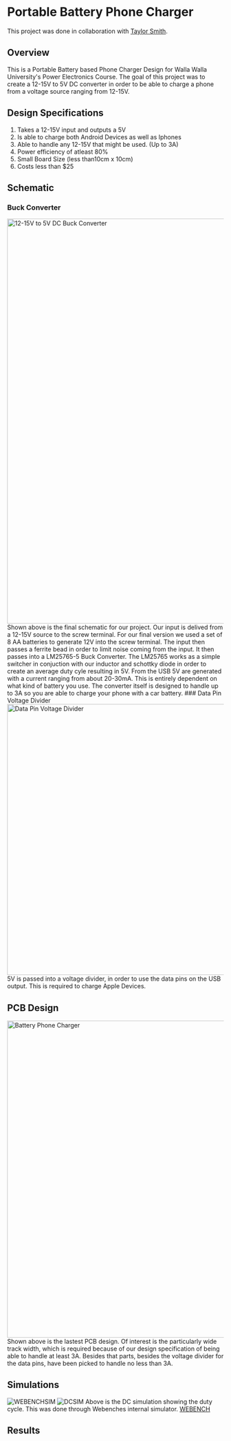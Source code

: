 # Portable Battery Phone Charger
This project was done in collaboration with [Taylor Smith](https://github.com/TaylorSmith28).
## Overview
This is a Portable Battery based Phone Charger Design for Walla Walla University's Power Electronics Course. The goal of this project was to create a 12-15V to 5V DC converter in order to be able to charge a phone from a voltage source ranging from 12-15V.
## Design Specifications
1. Takes a 12-15V input and outputs a 5V
2. Is able to charge both Android Devices as well as Iphones
3. Able to handle any 12-15V that might be used. (Up to 3A)
4. Power efficiency of atleast 80%
5. Small Board Size (less than10cm x 10cm)
6. Costs less than $25

## Schematic
### Buck Converter
<img width="940" alt="12-15V to 5V DC Buck Converter" src="https://user-images.githubusercontent.com/103593959/172689317-0575e362-160b-45d4-ad98-937e967e6ca4.png">
Shown above is the final schematic for our project. Our input is delived from a 12-15V source to the screw terminal. For our final version we used a set of 8 AA batteries to generate 12V into the screw terminal. The input then passes a ferrite bead in order to limit noise coming from the input. It then passes into a LM25765-5 Buck Converter. The LM25765 works as a simple switcher in conjuction with our inductor and schottky diode in order to create an average duty cyle resulting in 5V. From the USB 5V are generated with a current ranging from about 20-30mA. This is entirely dependent on what kind of battery you use. The converter itself is designed to handle up to 3A so you are able to charge your phone with a car battery.
### Data Pin Voltage Divider
<img width="629" alt="Data Pin Voltage Divider" src="https://user-images.githubusercontent.com/103593959/172690697-4c113191-cb47-44f4-89cb-d85b8f5cc583.png">
5V is passed into a voltage divider, in order to use the data pins on the USB output. This is required to charge Apple Devices.

## PCB Design
<img width="736" alt="Battery Phone Charger" src="https://user-images.githubusercontent.com/103593959/172690922-350a5b45-ab1b-46ce-9866-4cf9ffeabde6.png">
Shown above is the lastest PCB design. Of interest is the particularly wide track width, which is required because of our design specification of being able to handle at least 3A. Besides that parts, besides the voltage divider for the data pins, have been picked to handle no less than 3A.

## Simulations
![WEBENCHSIM](https://user-images.githubusercontent.com/103593959/172692226-310b16a1-f443-4a36-b901-8baf80800180.png)
![DCSIM](https://user-images.githubusercontent.com/103593959/172692238-541f87c7-a201-4690-8562-cc60e67feb2c.png)
Above is the DC simulation showing the duty cycle. This was done through Webenches internal simulator.
[WEBENCH](https://www.ti.com/design-resources/design-tools-simulation/webench-power-designer.html)
## Results
